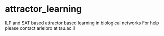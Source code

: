 # attractor_learning
ILP and SAT based attractor based learning in biological networks
For help please contact arielbro at tau.ac.il

